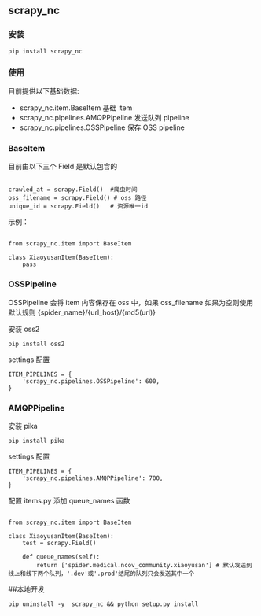 ## scrapy_nc

### 安装

```
pip install scrapy_nc
```

### 使用

目前提供以下基础数据:

- scrapy_nc.item.BaseItem 基础 item
- scrapy_nc.pipelines.AMQPPipeline 发送队列 pipeline
- scrapy_nc.pipelines.OSSPipeline 保存 OSS pipeline
  <!-- - scrapy_nc.pipelines.RedisDuplicatesPipeline Redis 去重 Pipeline -->

### BaseItem

目前由以下三个 Field 是默认包含的

```

crawled_at = scrapy.Field()  #爬虫时间
oss_filename = scrapy.Field() # oss 路径
unique_id = scrapy.Field()   # 资源唯一id
```

示例：

```

from scrapy_nc.item import BaseItem

class XiaoyusanItem(BaseItem):
    pass
```

### OSSPipeline

OSSPipeline 会将 item 内容保存在 oss 中，如果 oss_filename 如果为空则使用默认规则 {spider_name}/{url_host}/{md5(url)}

安装 oss2

```
pip install oss2
```

settings 配置

```
ITEM_PIPELINES = {
    'scrapy_nc.pipelines.OSSPipeline': 600,
}
```

### AMQPPipeline

安装 pika

```
pip install pika
```

settings 配置

```
ITEM_PIPELINES = {
    'scrapy_nc.pipelines.AMQPPipeline': 700,
}
```

配置 items.py 添加 queue_names 函数

```

from scrapy_nc.item import BaseItem

class XiaoyusanItem(BaseItem):
    test = scrapy.Field()

    def queue_names(self):
        return ['spider.medical.ncov_community.xiaoyusan'] # 默认发送到线上和线下两个队列，'.dev'或'.prod'结尾的队列只会发送其中一个

```

##本地开发

```
pip uninstall -y  scrapy_nc && python setup.py install
```